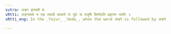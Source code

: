 ```yaml
---
sutra: अङ्ग इत्यादौ च
vRtti: अङ्गशब्दे य एङ् तदादौ चाकारे यः पूर्वः स यजुषि विषयेऽति प्रकृत्या भवति ॥
vRtti_eng: In the _Yajur_ _Veda_, when the word अङ्गे is followed by अङ्गे, the subsequent short अ is retained, as well as the preceding ए or ओ ॥

---
```

